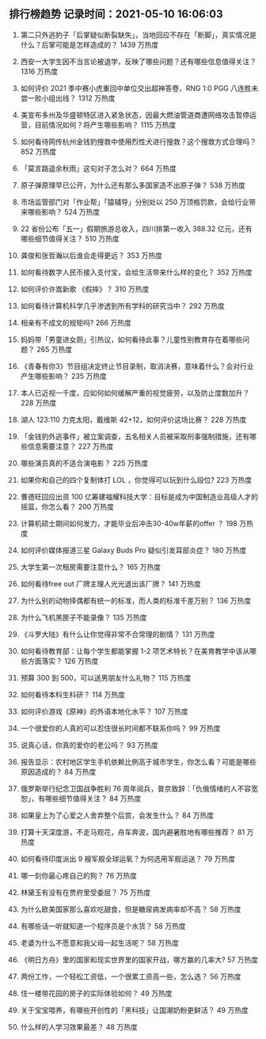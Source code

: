 
## 排行榜趋势 记录时间：2021-05-10 16:06:03
  
  1. 第二只外逃豹子「后掌疑似断裂缺失」，当地回应不存在「断脚」，真实情况是什么？后掌可能是怎样造成的？ 1439 万热度
    
  2. 西安一大学生因不当言论被退学，反映了哪些问题？还有哪些信息值得关注？ 1316 万热度
    
  3. 如何评价 2021 季中赛小虎重回中单位交出超神答卷，RNG 1:0 PGG 八连胜未尝一败小组出线？ 1312 万热度
    
  4. 美宣布多州及华盛顿特区进入紧急状态，因最大燃油管道商遭网络攻击暂停运营，目前情况如何？将产生哪些影响？ 1115 万热度
    
  5. 如何看待网传杭州金钱豹搜救中使用烈性犬进行搜救？这个搜救方式合理吗？ 852 万热度
    
  6. 「莫言路遥余秋雨」这句对子怎么对？ 664 万热度
    
  7. 原子弹原理早已公开，为什么还有那么多国家造不出原子弹？ 538 万热度
    
  8. 市场监管部门对「作业帮」「猿辅导」分别处以 250 万顶格罚款，会给行业带来哪些影响？ 524 万热度
    
  9. 22 省份公布「五一」假期旅游总收入，四川排第一收入 388.32 亿元，还有哪些细节值得关注？ 510 万热度
    
  10. 龚俊和张哲瀚以后谁会走得更远？ 353 万热度
    
  11. 如何看待数字人民币接入支付宝，会给生活带来什么样的变化？ 352 万热度
    
  12. 如何评价许嵩新歌 《假摔》？ 310 万热度
    
  13. 如何看待计算机科学几乎渗透到所有学科的研究当中？ 292 万热度
    
  14. 相亲有不成文的规矩吗? 266 万热度
    
  15. 妈妈带「男童进女厕」引热议，如何看待此事？儿童性别教育存在着哪些问题？ 265 万热度
    
  16. 《青春有你3》节目组决定终止节目录制，取消决赛，意味着什么？会对行业产生哪些影响？ 235 万热度
    
  17. 本人已近视一千度，应如何如何缓解严重的视觉疲劳，以及防止度数加升？ 228 万热度
    
  18. 湖人 123:110 力克太阳，戴维斯 42+12，如何评价这场比赛？ 228 万热度
    
  19. 「金钱豹外逃事件」被立案调查，五名相关人员被采取刑事强制措施，还有哪些信息需要注意？ 227 万热度
    
  20. 哪些演员真的不适合演电影？ 225 万热度
    
  21. 如果你和自己的四个复制体打 LOL ，你觉得可以玩到什么段位? 223 万热度
    
  22. 曹德旺回应出资 100 亿筹建福耀科技大学：目标是成为中国制造业高级人才的摇篮，你怎么看？ 200 万热度
    
  23. 计算机硕士期间如何发力，才能毕业后冲击30-40w年薪的offer ？ 198 万热度
    
  24. 如何评价媒体报道三星 Galaxy Buds Pro 疑似引发耳部炎症？ 180 万热度
    
  25. 大学生第一次租房需要注意什么？ 165 万热度
    
  26. 如何看待free out 厂牌主理人光光退出该厂牌？ 141 万热度
    
  27. 为什么别的动物择偶都有统一的标准，而人类的标准千差万别？ 136 万热度
    
  28. 为什么飞机黑匣子不能录像？ 135 万热度
    
  29. 《斗罗大陆》有什么让你觉得非常不合常理的剧情？ 131 万热度
    
  30. 如何看待教育部：让每个学生都能掌握 1-2 项艺术特长？在美育教学中该从哪些方面落实？ 126 万热度
    
  31. 预算 300 到 500，可以送男朋友什么礼物？ 115 万热度
    
  32. 如何看待本科生科研？ 114 万热度
    
  33. 如何评价游戏《原神》的外语本地化水平？ 107 万热度
    
  34. 一个很爱你的人真的可以忍住很长时间都不联系你吗？ 99 万热度
    
  35. 说真心话，你真的爱你的老公吗？ 93 万热度
    
  36. 报告显示：农村地区学生手机依赖比例高于城市学生，你怎么看？可能是哪些原因造成的？ 84 万热度
    
  37. 俄罗斯举行纪念卫国战争胜利 76 周年阅兵，普京致辞：「仇俄情绪的人不容宽恕」，有哪些细节值得关注？ 84 万热度
    
  38. 如果皇上为了心爱之人舍弃整个后宫，会发生什么？ 84 万热度
    
  39. 打算十天深度游，不走马观花，舟车奔波，国内避暑胜地有哪些推荐？ 81 万热度
    
  40. 如何看待印度派出 9 艘军舰全球运氧？为何选用军舰运送？ 79 万热度
    
  41. 哪一刻你最心疼自己的狗？ 76 万热度
    
  42. 林黛玉有没有在贾府里受委屈？ 75 万热度
    
  43. 为什么欧美国家那么喜欢吃甜食，但是糖尿病发病率却不高？ 58 万热度
    
  44. 有哪些话一听就知道一个程序员是个水货？ 58 万热度
    
  45. 老婆为什么不愿意和我父母一起生活呢？ 58 万热度
    
  46. 《明日方舟》里的国家和现实世界里的国家开战，哪方赢的几率大? 57 万热度
    
  47. 两份工作，一个轻松工资低，一个很累工资高一些，怎么选？ 56 万热度
    
  48. 住一楼带花园的房子的实际体验如何？ 49 万热度
    
  49. 关于宝宝喂养，有哪些开创性的「黑科技」让国潮奶粉更鲜活？ 49 万热度
    
  50. 什么样的人学习效果最差？ 48 万热度
    